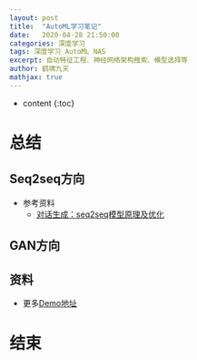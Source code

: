 ```yaml
---
layout: post
title:  "AutoML学习笔记"
date:   2020-04-28 21:50:00
categories: 深度学习
tags: 深度学习 AutoML NAS
excerpt: 自动特征工程、神经网络架构搜索、模型选择等
author: 鹤啸九天
mathjax: true
---
```


* content
{:toc}

# 总结


## Seq2seq方向

- 参考资料
  - [对话生成：seq2seq模型原理及优化](https://zhuanlan.zhihu.com/p/69159062)

## GAN方向



## 资料

- 更多[Demo地址](http://wqw547243068.github.io/demo)

# 结束


